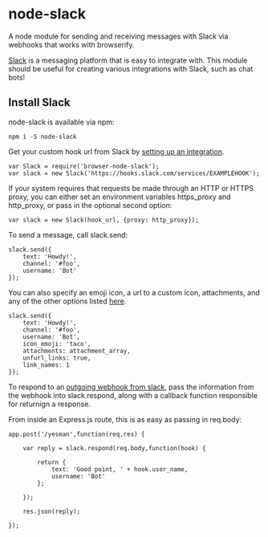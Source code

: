 # node-slack

A node module for sending and receiving messages with Slack via webhooks that works with browserify.

[Slack](https://slack.com/) is a messaging platform that is easy to integrate with.
This module should be useful for creating various integrations with Slack, such as
chat bots!

## Install Slack

node-slack is available via npm:

```
npm i -S node-slack
```


Get your custom hook url from Slack by [setting up an integration](https://makeawesomeshit.slack.com/services/new/incoming-webhook).


```
var Slack = require('browser-node-slack');
var slack = new Slack('https://hooks.slack.com/services/EXAMPLEHOOK');
```

If your system requires that requests be made through
an HTTP or HTTPS proxy, you can either set an environment
variables https_proxy and http_proxy,
or pass in the optional second option:

```
var slack = new Slack(hook_url, {proxy: http_proxy});
```

To send a message, call slack.send:

```
slack.send({
	text: 'Howdy!',
	channel: '#foo',
	username: 'Bot'
});
```

You can also specify an emoji icon, a url to a custom icon, attachments,
and any of the other options listed [here](slack.com/services/new/incoming-webhook).


```
slack.send({
	text: 'Howdy!',
	channel: '#foo',
	username: 'Bot',
	icon_emoji: 'taco',
	attachments: attachment_array,
	unfurl_links: true,
	link_names: 1
});
```

To respond to an [outgoing webhook from slack](https://slack.com/services/new/outgoing-webhook), pass the information from the webhook into slack.respond,
along with a callback function responsible for returnign a response.

From inside an Express.js route, this is as easy as passing in req.body:

```
app.post('/yesman',function(req,res) {

	var reply = slack.respond(req.body,function(hook) {

		return {
			text: 'Good point, ' + hook.user_name,
			username: 'Bot'
		};

	});

	res.json(reply);

});

```

